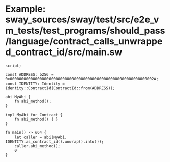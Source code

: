 # Example: sway_sources/sway/test/src/e2e_vm_tests/test_programs/should_pass/language/contract_calls_unwrapped_contract_id/src/main.sw

```sway
script;

const ADDRESS: b256 = 0x000000000000000000000000000000000000000000000000000000000000002A;
const IDENTITY: Identity = Identity::ContractId(ContractId::from(ADDRESS));

abi MyAbi {
    fn abi_method();
}

impl MyAbi for Contract {
    fn abi_method() { }
}

fn main() -> u64 {
    let caller = abi(MyAbi, IDENTITY.as_contract_id().unwrap().into());
    caller.abi_method();
    0
}

```
